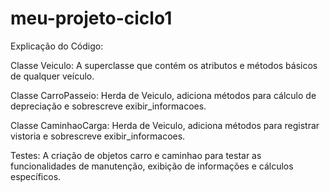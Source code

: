 # meu-projeto-ciclo1
Explicação do Código:

Classe Veiculo: A superclasse que contém os atributos e métodos básicos de qualquer veículo.

Classe CarroPasseio: Herda de Veiculo, adiciona métodos para cálculo de depreciação e sobrescreve exibir_informacoes.

Classe CaminhaoCarga: Herda de Veiculo, adiciona métodos para registrar vistoria e sobrescreve exibir_informacoes.

Testes: A criação de objetos carro e caminhao para testar as funcionalidades de manutenção, exibição de informações e cálculos específicos.
